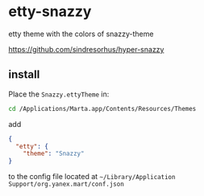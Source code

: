 # etty-snazzy
etty theme with the colors of snazzy-theme

https://github.com/sindresorhus/hyper-snazzy



## install

Place the ```Snazzy.ettyTheme``` in:

```bash
cd /Applications/Marta.app/Contents/Resources/Themes
```

add 

```json
{
  "etty": {
    "theme": "Snazzy"
}
```

to the config file located at ```~/Library/Application Support/org.yanex.mart/conf.json```
